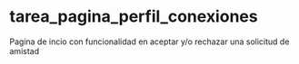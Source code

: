 # tarea_pagina_perfil_conexiones
Pagina de incio con funcionalidad en aceptar y/o rechazar una solicitud de amistad
